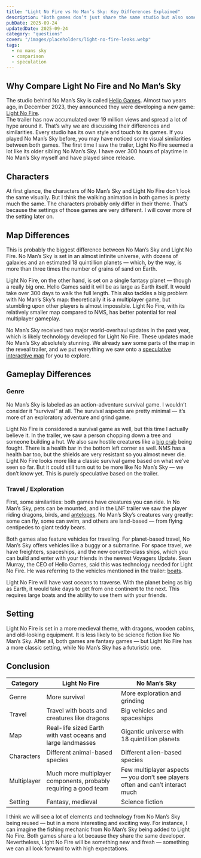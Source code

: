```yaml
---
title: "Light No Fire vs No Man’s Sky: Key Differences Explained"
description: "Both games don’t just share the same studio but also some key mechanics. This article covers the differences and similarities."
pubDate: 2025-09-24
updatedDate: 2025-09-24
category: "questions"
cover: "/images/placeholders/light-no-fire-leaks.webp"
tags:
  - no mans sky
  - comparison
  - speculation
---
```


## Why Compare Light No Fire and No Man’s Sky

The studio behind No Man’s Sky is called [Hello Games](/guides/questions/who-is-making-light-no-fire/). Almost two years ago, in December 2023, they announced they were developing a new game: [Light No Fire](/guides/questions/game-details-2025/).  
The trailer has now accumulated over 19 million views and spread a lot of hype around it. That’s why we are discussing their differences and similarities. Every studio has its own style and touch to its games. If you played No Man’s Sky before, you may have noticed some visual similarities between both games. The first time I saw the trailer, Light No Fire seemed a lot like its older sibling No Man’s Sky. I have over 300 hours of playtime in No Man’s Sky myself and have played since release.

## Characters

At first glance, the characters of No Man’s Sky and Light No Fire don’t look the same visually. But I think the walking animation in both games is pretty much the same. The characters probably only differ in their theme. That’s because the settings of those games are very different. I will cover more of the setting later on. 

## Map Differences

This is probably the biggest difference between No Man’s Sky and Light No Fire. No Man’s Sky is set in an almost infinite universe, with dozens of galaxies and an estimated 18 quintillion planets — which, by the way, is more than three times the number of grains of sand on Earth.  

Light No Fire, on the other hand, is set on a single fantasy planet — though a really big one. Hello Games said it will be as large as Earth itself. It would take over 300 days to walk the full length. This also tackles a big problem with No Man’s Sky’s map: theoretically it is a multiplayer game, but stumbling upon other players is almost impossible. Light No Fire, with its relatively smaller map compared to NMS, has better potential for real multiplayer gameplay.  

No Man’s Sky received two major world-overhaul updates in the past year, which is likely technology developed for Light No Fire. These updates made No Man’s Sky absolutely stunning. We already saw some parts of the map in the reveal trailer, and we put everything we saw onto a [speculative interactive map](/light-no-fire-map/) for you to explore.

## Gameplay Differences

### Genre

No Man’s Sky is labeled as an action-adventure survival game. I wouldn’t consider it “survival” at all. The survival aspects are pretty minimal — it’s more of an exploratory adventure and grind game.  

Light No Fire is considered a survival game as well, but this time I actually believe it. In the trailer, we saw a person chopping down a tree and someone building a hut. We also saw hostile creatures like a [big crab](/light-no-fire-map#biome_rocky_lands) being fought. There is a health bar in the bottom left corner as well. NMS has a health bar too, but the shields are very resistant so you almost never die. Light No Fire looks more like a classic survival game based on what we’ve seen so far. But it could still turn out to be more like No Man’s Sky — we don’t know yet. This is purely speculative based on the trailer.

### Travel / Exploration

First, some similarities: both games have creatures you can ride. In No Man’s Sky, pets can be mounted, and in the LNF trailer we saw the player riding dragons, birds, and [antelopes](/light-no-fire-map#biome_savanna). No Man’s Sky’s creatures vary greatly: some can fly, some can swim, and others are land-based — from flying centipedes to giant teddy bears.  

Both games also feature vehicles for traveling. For planet-based travel, No Man’s Sky offers vehicles like a buggy or a submarine. For space travel, we have freighters, spaceships, and the new corvette-class ships, which you can build and enter with your friends in the newest Voyagers Update. Sean Murray, the CEO of Hello Games, said this was technology needed for Light No Fire. He was referring to the vehicles mentioned in the trailer: [boats](/light-no-fire-map#biome_ocean_island).  

Light No Fire will have vast oceans to traverse. With the planet being as big as Earth, it would take days to get from one continent to the next. This requires large boats and the ability to use them with your friends.

## Setting

Light No Fire is set in a more medieval theme, with dragons, wooden cabins, and old-looking equipment. It is less likely to be science fiction like No Man’s Sky. After all, both games are fantasy games — but Light No Fire has a more classic setting, while No Man’s Sky has a futuristic one.

## Conclusion
| Category   | Light No Fire                                                                 | No Man’s Sky                                                     |
|------------|-------------------------------------------------------------------------------|------------------------------------------------------------------|
| Genre      | More survival                                                                 | More exploration and grinding                                    |
| Travel     | Travel with boats and creatures like dragons                                  | Big vehicles and spaceships                                      |
| Map        | Real-life sized Earth with vast oceans and large landmasses                   | Gigantic universe with 18 quintillion planets                    |
| Characters | Different animal-based species                                                | Different alien-based species                                    |
| Multiplayer| Much more multiplayer components, probably requiring a good team              | Few multiplayer aspects — you don’t see players often and can’t interact much |
| Setting    | Fantasy, medieval                                                             | Science fiction                                                  |

I think we will see a lot of elements and technology from No Man’s Sky being reused — but in a more interesting and exciting way. For instance, I can imagine the fishing mechanic from No Man’s Sky being added to Light No Fire. Both games share a lot because they share the same developer. Nevertheless, Light No Fire will be something new and fresh — something we can all look forward to with high expectations.
